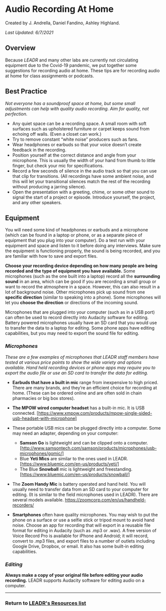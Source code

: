 # Audio Recording At Home

Created by J. Andrella, Daniel Fandino, Ashley Highland.

*Last Updated: 6/7/2021*

## **Overview**
Because *LEADR* and many other labs are currently not circulating equipment due to the Covid-19 pandemic, we put together some suggestions for recording audio at home.
These tips are for recording audio at home for class assignments or podcasts.


## Best Practice
*Not everyone has a soundproof space at home, but some small adjustments can help with quality audio recording. Aim for quality, not perfection.*

- Any quiet space can be a recording space. A small room with soft surfaces such as upholstered furniture or carpet keeps sound from echoing off walls. (Even a closet can work.)
- Try to remove constant “white noise” producers such as fans.
- Wear headphones or earbuds so that your voice doesn’t create feedback in the recording.
- Position yourself at the correct distance and angle from your microphone. This is usually the width of your hand from thumb to little finger, but check your mic for specifications.
- Record a few seconds of silence in the audio track so that you can use that clip for transitions. (All recordings have some ambient noise, and this will let your transitional silences match the rest of the recording without producing a jarring silence).
- Open the presentation with a greeting, chime, or some other sound to signal the start of a project or episode. Introduce yourself, the project, and any other speakers.


## Equipment
You will need some kind of headphones or earbuds and a microphone (which can be found in a laptop or phone, or as a separate piece of equipment that you plug into your computer). Do a test run with your equipment and space and listen to it before doing any interviews. Make sure the equipment is functioning properly, the sound is being recorded, and you are familiar with how to save and export files.

**Choose your recording device depending on how many people are being recorded and the type of equipment you have available.** Some microphones (such as the one built into a laptop) record all the **surrounding sound** in an area, which can be good if you are recording a small group or want to record the atmosphere in a space. However, this can also result in a lot of background noise. Other microphones pick up sound from one **specific direction** (similar to speaking into a phone). Some microphones will let you **choose the direction** or directions of the incoming sound.

Microphones that are plugged into your computer (such as in a USB port) can often be used to record directly into Audacity software for editing. Battery powered microphones usually have an SD card that you would use to transfer the data to a laptop for editing. Some phone apps have editing capabilities, but you may need to export the sound file for editing.


### *Microphones*
*These are a few examples of microphones that LEADR staff members have tested at various price points to show the wide variety and options available. Hand held recording devices or phone apps may require you to export the audio file or use an SD card to transfer the data for editing.*

- **Earbuds that have a built in mic** range from inexpensive to high priced. There are many brands, and they’re an efficient choice for recording at home. (These can be ordered online and are often sold in chain pharmacies or big box stores).
- **The MPOW wired computer headset** has a built-in mic. It is USB connected. [https://www.xmpow.com/products/mpow-single-sided-usb-headset-with-microphone]

- These portable USB mics can be plugged directly into a computer. Some may need an adapter, depending on your computer:
  - **Samson Go** is lightweight and can be clipped onto a computer. [http://www.samsontech.com/samson/products/microphones/usb-microphones/gomic/]
  - Blue **Yeti Mics** are similar to the ones used in LEADR. [https://www.bluemic.com/en-us/products/yeti/]
  - The Blue **Snowball** mic is lightweight and freestanding. [https://www.bluemic.com/en-us/products/snowball/]

- The **Zoom Handy Mic** is battery operated and hand held. You will usually need to transfer data from an SD card to your computer for editing. (It is similar to the field microphones used in LEADR). There are several models available. https://zoomcorp.com/en/us/handheld-recorders/
- **Smartphones** often have quality microphones. You may wish to put the phone on a surface or use a selfie stick or tripod mount to avoid hand noise. Choose an app for recording that will export in a reusable file format for editing in Audacity (such as .mp3 or .wav). A free version of Voice Record Pro is available for iPhone and Android; it will record, convert to .mp3 files, and export files to a number of outlets including Google Drive, Dropbox, or email. It also has some built-in editing capabilities.


### *Editing*
**Always make a copy of your original file before editing your audio recording.**
LEADR supports Audacity software for editing audio on a computer.

 
-----
### Return to [LEADR's Resources list](https://leadr-msu.github.io/)
